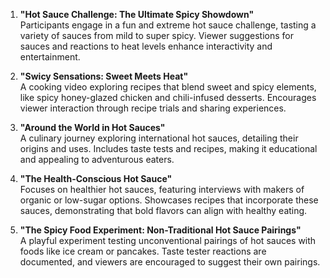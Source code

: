 1. **"Hot Sauce Challenge: The Ultimate Spicy Showdown"**  
   Participants engage in a fun and extreme hot sauce challenge, tasting a variety of sauces from mild to super spicy. Viewer suggestions for sauces and reactions to heat levels enhance interactivity and entertainment.

2. **"Swicy Sensations: Sweet Meets Heat"**  
   A cooking video exploring recipes that blend sweet and spicy elements, like spicy honey-glazed chicken and chili-infused desserts. Encourages viewer interaction through recipe trials and sharing experiences.

3. **"Around the World in Hot Sauces"**  
   A culinary journey exploring international hot sauces, detailing their origins and uses. Includes taste tests and recipes, making it educational and appealing to adventurous eaters.

4. **"The Health-Conscious Hot Sauce"**  
   Focuses on healthier hot sauces, featuring interviews with makers of organic or low-sugar options. Showcases recipes that incorporate these sauces, demonstrating that bold flavors can align with healthy eating.

5. **"The Spicy Food Experiment: Non-Traditional Hot Sauce Pairings"**  
   A playful experiment testing unconventional pairings of hot sauces with foods like ice cream or pancakes. Taste tester reactions are documented, and viewers are encouraged to suggest their own pairings.